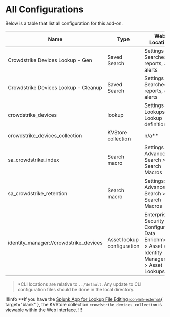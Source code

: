 # All Configurations

Below is a table that list all configuration for this add-on.

Name | Type | Web Location | CLI Location\* | Description
---- | ---- | ------------ | ------------- | -----------
Crowdstrike Devices Lookup - Gen | Saved Search | Settings > Searches reports, and alerts | savedsearches.conf | Populates the lookup file `crowdstrike_devices`.
Crowdstrike Devices Lookup - Cleanup | Saved Search | Settings > Searches reports, and alerts | savedsearches.conf | removes old entries from kvstore lookup: `crowdstrike_devices`.
crowdstrike_devices | lookup | Settings > Lookups > Lookup definitions | transforms.conf | Lookup definition for the KVStore collection `crowdstrike_devices_collection`.
crowdstrike_devices_collection | KVStore collection | n/a\*\* | collections.conf | KVStore configuration.
sa_crowdstrike_index | Search macro | Settings > Advanced Search > Search Macros | macros.conf | Index definition for the crowdstrike index that contains the sourcetype `crowdstrike:device:json`.
sa_crowdstrike_retention | Search macro | Settings> Advanced Search > Search Macros | macros.conf | The amount of time for the device not being updated before it is removed from the lookup. `default "-2d"`
identity_manager://crowdstrike_devices | Asset lookup configuration | Enterprise Security > Configure > Data Enrichment > Asset and Identity Management > Asset Lookups | inputs.conf | Asset configuration lookup to load Crowdstrike devices into the asset database.

> \*CLI locations are relative to `../default`. Any update to CLI configuration files should be done in the local directory.

!!!info
**If you have the [Splunk App for Lookup File Editing<small>:icon-link-external:</small>](https://splunkbase.splunk.com/app/263){ target="blank" }, the KVStore collection `crowdstrike_devices_collection` is viewable within the Web interface.
!!!
